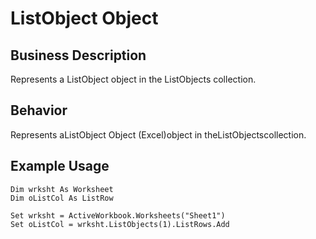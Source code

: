 # ListObject Object

## Business Description
Represents a ListObject object in the ListObjects collection.

## Behavior
Represents aListObject Object (Excel)object in theListObjectscollection.

## Example Usage
```vba
Dim wrksht As Worksheet 
Dim oListCol As ListRow 
 
Set wrksht = ActiveWorkbook.Worksheets("Sheet1") 
Set oListCol = wrksht.ListObjects(1).ListRows.Add
```